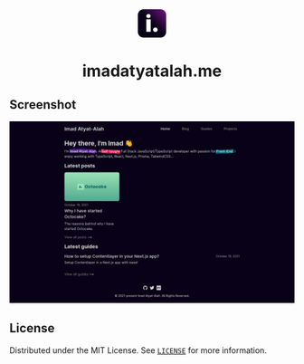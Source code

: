 <div align="center">
  <a href="https://github.com/imadatyatalah/pocto/">
    <img src="./public/logo.svg" alt="Imad Atyat-Allah logo" width="50" />
  </a>
</div>

<h1 align="center">imadatyatalah.me</h1>

## Screenshot

![Screenshot](./screenshot.png)

## License

Distributed under the MIT License. See [`LICENSE`](https://github.com/imadatyatalah/imadatyatalah.me/blob/main/LICENSE) for more information.
